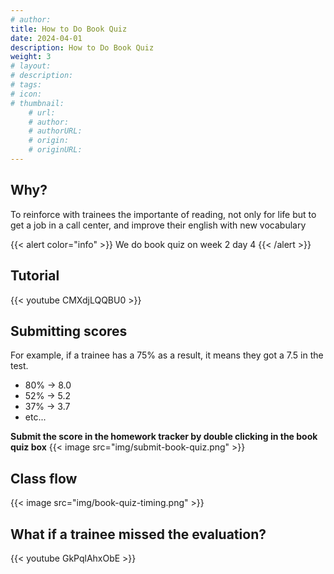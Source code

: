 ```yaml
---
# author: 
title: How to Do Book Quiz
date: 2024-04-01
description: How to Do Book Quiz
weight: 3
# layout: 
# description: 
# tags: 
# icon: 
# thumbnail: 
    # url: 
    # author: 
    # authorURL: 
    # origin: 
    # originURL: 
---
```


## Why?

To reinforce with trainees the importante of reading, not only for life but to get a job in a call center, and improve their english with new vocabulary

{{< alert color="info" >}}
We do book quiz on week 2 day 4
{{< /alert >}}

## Tutorial

{{< youtube CMXdjLQQBU0 >}}

## Submitting scores
For example, if a trainee has a 75% as a result, it means they got a 7.5 in the test.
- 80% -> 8.0
- 52% -> 5.2
- 37% -> 3.7
- etc...

**Submit the score in the homework tracker by double clicking in the book quiz box**
{{< image src="img/submit-book-quiz.png" >}}

## Class flow

{{< image src="img/book-quiz-timing.png" >}}

## What if a trainee missed the evaluation?

{{< youtube GkPqlAhxObE >}}
